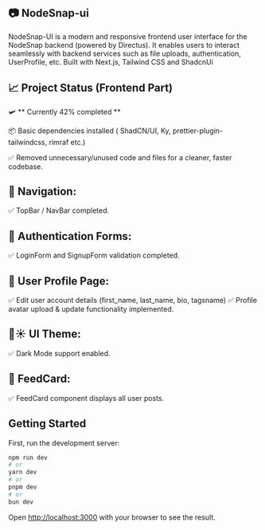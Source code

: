 ## 📷 NodeSnap-ui

NodeSnap-UI is a modern and responsive frontend user interface for the NodeSnap backend (powered by Directus). It enables users to interact seamlessly with backend services such as file uploads, authentication, UserProfile, etc. Built with Next.js, Tailwind CSS and ShadcnUi

## 📈 Project Status (Frontend Part)

🛩️ ** Currently 42% completed **

📦 Basic dependencies installed ( ShadCN/UI, Ky, prettier-plugin-tailwindcss, rimraf etc.)

✅ Removed unnecessary/unused code and files for a cleaner, faster codebase.

## 🔗 Navigation:

✅ TopBar / NavBar completed.

## 🔐 Authentication Forms:

✅ LoginForm and SignupForm validation completed.

## 👤 User Profile Page:

✅ Edit user account details (first_name, last_name, bio, tagsname)
✅ Profile avatar upload & update functionality implemented.

## 🌙☀️ UI Theme:

✅ Dark Mode support enabled.

## 📰 FeedCard:

✅ FeedCard component displays all user posts.

## Getting Started

First, run the development server:

```bash
npm run dev
# or
yarn dev
# or
pnpm dev
# or
bun dev
```

Open [http://localhost:3000](http://localhost:3000) with your browser to see the result.
